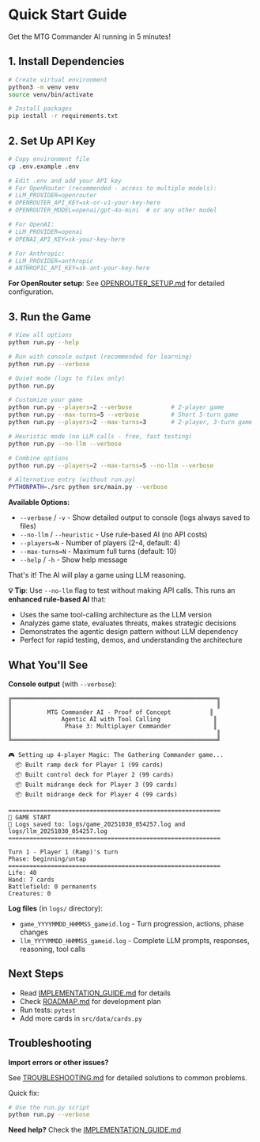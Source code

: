 # Quick Start Guide

Get the MTG Commander AI running in 5 minutes!

## 1. Install Dependencies

```bash
# Create virtual environment
python3 -m venv venv
source venv/bin/activate

# Install packages
pip install -r requirements.txt
```

## 2. Set Up API Key

```bash
# Copy environment file
cp .env.example .env

# Edit .env and add your API key
# For OpenRouter (recommended - access to multiple models):
# LLM_PROVIDER=openrouter
# OPENROUTER_API_KEY=sk-or-v1-your-key-here
# OPENROUTER_MODEL=openai/gpt-4o-mini  # or any other model

# For OpenAI:
# LLM_PROVIDER=openai
# OPENAI_API_KEY=sk-your-key-here

# For Anthropic:
# LLM_PROVIDER=anthropic
# ANTHROPIC_API_KEY=sk-ant-your-key-here
```

**For OpenRouter setup**: See [OPENROUTER_SETUP.md](OPENROUTER_SETUP.md) for detailed configuration.

## 3. Run the Game

```bash
# View all options
python run.py --help

# Run with console output (recommended for learning)
python run.py --verbose

# Quiet mode (logs to files only)
python run.py

# Customize your game
python run.py --players=2 --verbose           # 2-player game
python run.py --max-turns=5 --verbose         # Short 5-turn game
python run.py --players=2 --max-turns=3       # 2-player, 3-turn game

# Heuristic mode (no LLM calls - free, fast testing)
python run.py --no-llm --verbose

# Combine options
python run.py --players=2 --max-turns=5 --no-llm --verbose

# Alternative entry (without run.py)
PYTHONPATH=./src python src/main.py --verbose
```

**Available Options:**
- `--verbose` / `-v` - Show detailed output to console (logs always saved to files)
- `--no-llm` / `--heuristic` - Use rule-based AI (no API costs)
- `--players=N` - Number of players (2-4, default: 4)
- `--max-turns=N` - Maximum full turns (default: 10)
- `--help` / `-h` - Show help message

That's it! The AI will play a game using LLM reasoning.

**💡 Tip**: Use `--no-llm` flag to test without making API calls. This runs an **enhanced rule-based AI** that:
- Uses the same tool-calling architecture as the LLM version
- Analyzes game state, evaluates threats, makes strategic decisions
- Demonstrates the agentic design pattern without LLM dependency
- Perfect for rapid testing, demos, and understanding the architecture

## What You'll See

**Console output** (with `--verbose`):
```
╔══════════════════════════════════════════════════════════╗
║                                                          ║
║          MTG Commander AI - Proof of Concept           ║
║              Agentic AI with Tool Calling               ║
║               Phase 3: Multiplayer Commander            ║
║                                                          ║
╚══════════════════════════════════════════════════════════╝

🎮 Setting up 4-player Magic: The Gathering Commander game...
  📦 Built ramp deck for Player 1 (99 cards)
  📦 Built control deck for Player 2 (99 cards)
  📦 Built midrange deck for Player 3 (99 cards)
  📦 Built midrange deck for Player 4 (99 cards)

============================================================
🎲 GAME START
📝 Logs saved to: logs/game_20251030_054257.log and logs/llm_20251030_054257.log
============================================================

Turn 1 - Player 1 (Ramp)'s turn
Phase: beginning/untap
============================================================
Life: 40
Hand: 7 cards
Battlefield: 0 permanents
Creatures: 0
```

**Log files** (in `logs/` directory):
- `game_YYYYMMDD_HHMMSS_gameid.log` - Turn progression, actions, phase changes
- `llm_YYYYMMDD_HHMMSS_gameid.log` - Complete LLM prompts, responses, reasoning, tool calls

## Next Steps

- Read [IMPLEMENTATION_GUIDE.md](IMPLEMENTATION_GUIDE.md) for details
- Check [ROADMAP.md](ROADMAP.md) for development plan
- Run tests: `pytest`
- Add more cards in `src/data/cards.py`

## Troubleshooting

**Import errors or other issues?**

See [TROUBLESHOOTING.md](TROUBLESHOOTING.md) for detailed solutions to common problems.

Quick fix:
```bash
# Use the run.py script
python run.py --verbose
```

**Need help?** Check the [IMPLEMENTATION_GUIDE.md](IMPLEMENTATION_GUIDE.md)
